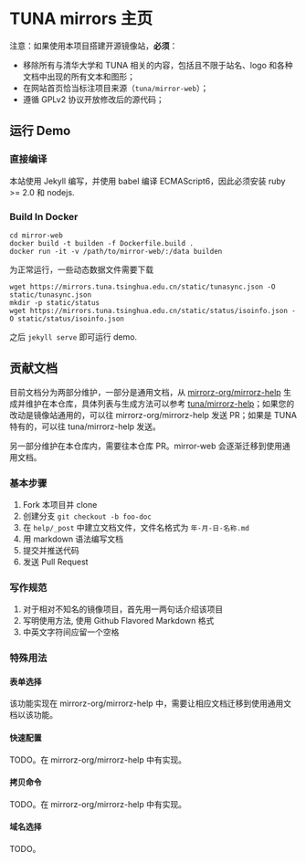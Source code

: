 # TUNA mirrors 主页

注意：如果使用本项目搭建开源镜像站，**必须**：

* 移除所有与清华大学和 TUNA 相关的内容，包括且不限于站名、logo 和各种文档中出现的所有文本和图形；
* 在网站首页恰当标注项目来源（`tuna/mirror-web`）；
* 遵循 GPLv2 协议开放修改后的源代码；

## 运行 Demo

### 直接编译

本站使用 Jekyll 编写，并使用 babel 编译 ECMAScript6，因此必须安装 ruby >= 2.0 和 nodejs.

### Build In Docker

```
cd mirror-web
docker build -t builden -f Dockerfile.build .
docker run -it -v /path/to/mirror-web/:/data builden
```

为正常运行，一些动态数据文件需要下载

```
wget https://mirrors.tuna.tsinghua.edu.cn/static/tunasync.json -O static/tunasync.json
mkdir -p static/status
wget https://mirrors.tuna.tsinghua.edu.cn/static/status/isoinfo.json -O static/status/isoinfo.json
```

之后 `jekyll serve` 即可运行 demo.

## 贡献文档

目前文档分为两部分维护，一部分是通用文档，从 [mirrorz-org/mirrorz-help](https://github.com/mirrorz-org/mirrorz-help) 生成并维护在本仓库，具体列表与生成方法可以参考 [tuna/mirrorz-help](https://github.com/tuna/mirrorz-help/blob/tuna/custom/tuna/transpile.sh)；如果您的改动是镜像站通用的，可以往 mirrorz-org/mirrorz-help 发送 PR；如果是 TUNA 特有的，可以往 tuna/mirrorz-help 发送。

另一部分维护在本仓库内，需要往本仓库 PR。mirror-web 会逐渐迁移到使用通用文档。

### 基本步骤

1. Fork 本项目并 clone
2. 创建分支 `git checkout -b foo-doc`
3. 在 `help/_post` 中建立文档文件，文件名格式为 `年-月-日-名称.md`
4. 用 markdown 语法编写文档
5. 提交并推送代码
6. 发送 Pull Request

### 写作规范

1. 对于相对不知名的镜像项目，首先用一两句话介绍该项目
2. 写明使用方法, 使用 Github Flavored Markdown 格式
3. 中英文字符间应留一个空格

### 特殊用法

#### 表单选择

该功能实现在 mirrorz-org/mirrorz-help 中，需要让相应文档迁移到使用通用文档以该功能。

#### 快速配置

TODO。在 mirrorz-org/mirrorz-help 中有实现。

#### 拷贝命令

TODO。在 mirrorz-org/mirrorz-help 中有实现。

#### 域名选择

TODO。
